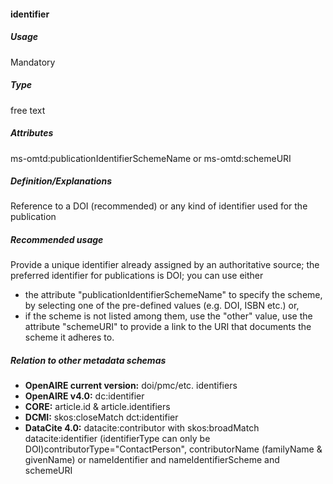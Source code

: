 #### identifier
##### Usage
Mandatory
##### Type
free text
##### Attributes
ms-omtd:publicationIdentifierSchemeName or ms-omtd:schemeURI
##### Definition/Explanations
Reference to a DOI (recommended) or any kind of identifier used for the publication
##### Recommended usage
Provide a unique identifier already assigned by an authoritative source; the preferred identifier for publications is DOI; you can use either
* the attribute "publicationIdentifierSchemeName" to specify the scheme, by selecting one of the pre-defined values \(e.g. DOI, ISBN etc.\) or,
* if the scheme is not listed among them, use the "other" value, use the attribute "schemeURI" to provide a link to the URI that documents the scheme it adheres to.
##### Relation to other metadata schemas
* **OpenAIRE current version:** doi/pmc/etc. identifiers
* **OpenAIRE v4.0:** dc:identifier
* **CORE:** article.id & article.identifiers
* **DCMI:** skos:closeMatch dct:identifier
* **DataCite 4.0:** datacite:contributor with skos:broadMatch datacite:identifier (identifierType can only be DOI)contributorType="ContactPerson", contributorName (familyName & givenName) or nameIdentifier and nameIdentifierScheme and schemeURI
